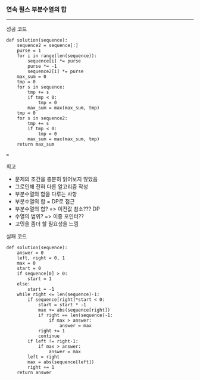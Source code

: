 ### 연속 펄스 부분수열의 합

---

성공 코드

```
def solution(sequence):
    sequence2 = sequence[:]
    purse = 1
    for i in range(len(sequence)):
        sequence[i] *= purse
        purse *= -1
        sequence2[i] *= purse
    max_sum = 0
    tmp = 0
    for s in sequence:
        tmp += s
        if tmp < 0:
            tmp = 0
        max_sum = max(max_sum, tmp)
    tmp = 0
    for s in sequence2:
        tmp += s
        if tmp < 0:
            tmp = 0
        max_sum = max(max_sum, tmp)
    return max_sum

=
```

회고

- 문제의 조건을 충분히 읽어보지 않았음
- 그로인해 전혀 다른 알고리즘 작성
- 부분수열의 합을 다루는 사항
- 부분수열의 합 = DP로 접근
- 부분수열의 합? => 이전값 참소??? DP
- 수열의 범위? => 이중 포인터??
- 고민을 좀더 할 필요성을 느낌

실패 코드

```
def solution(sequence):
    answer = 0
    left, right = 0, 1
    max = 0
    start = 0
    if sequence[0] > 0:
        start = 1
    else:
        start = -1
    while right <= len(sequence)-1:
        if sequence[right]*start < 0:
            start = start * -1
            max += abs(sequence[right])
            if right == len(sequence)-1:
                if max > answer:
                    answer = max
            right += 1
            continue
        if left != right-1:
            if max > answer:
                answer = max
        left = right
        max = abs(sequence[left])
        right += 1
    return answer

```
